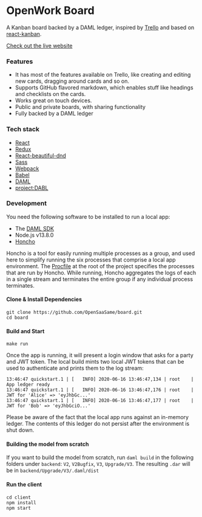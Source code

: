 # OpenWork Board

A Kanban board backed by a DAML ledger, inspired by
[Trello](https://trello.com/home) and based on
[react-kanban](https://github.com/markusenglund/react-kanban).

[Check out the live website](https://board.opensaasame.org)

### Features

- It has most of the features available on Trello, like creating and editing new
  cards, dragging around cards and so on.
- Supports GitHub flavored markdown, which enables stuff like headings and
  checklists on the cards.
- Works great on touch devices.
- Public and private boards, with sharing functionality
- Fully backed by a DAML ledger

### Tech stack

- [React](https://github.com/facebook/react)
- [Redux](https://github.com/reactjs/redux)
- [React-beautiful-dnd](https://github.com/atlassian/react-beautiful-dnd)
- [Sass](https://github.com/sass/sass)
- [Webpack](https://github.com/webpack/webpack)
- [Babel](https://github.com/babel/babel)
- [DAML](https://daml.com)
- [project:DABL](https://projectdabl.com)

### Development

You need the following software to be installed to run a local app:

- The [DAML SDK](https://docs.daml.com/getting-started/installation.html)
- Node.js v13.8.0
- [Honcho](https://pypi.org/project/honcho/)

Honcho is a tool for easily running multiple processes as a group, and
used here to simplify running the six processes that comprise a local
app environment. The
[Procfile](https://github.com/digital-asset/danban/blob/master/.gitignore)
at the root of the project specifies the processes that are run by
Honcho. While running, Honcho aggregates the logs of each in a single
stream and terminates the entire group if any individual process
terminates.

#### Clone & Install Dependencies

```shell
git clone https://github.com/OpenSaaSame/board.git
cd board
```

#### Build and Start

```shell
make run
```

Once the app is running, it will present a login window that asks for a
party and JWT token. The local build mints two local JWT tokens that
can be used to authenticate and prints them to the log stream:

```
13:46:47 quickstart.1 | [   INFO] 2020-06-16 13:46:47,134 | root    | App ledger ready
13:46:47 quickstart.1 | [   INFO] 2020-06-16 13:46:47,176 | root    | JWT for 'Alice' => 'eyJhbGc...'
13:46:47 quickstart.1 | [   INFO] 2020-06-16 13:46:47,177 | root    | JWT for 'Bob' => 'eyJhbGciO...'
```

Please be aware of the fact that the local app runs
against an in-memory ledger. The contents of this ledger do not
persist after the environment is shut down.

#### Building the model from scratch

If you want to build the model from scratch, run `daml build` in the following folders under `backend`: `V2`, `V2Bugfix`, `V3`, `Upgrade/V3`. The resulting `.dar` will be in `backend/Upgrade/V3/.daml/dist`

#### Run the client

```shell
cd client
npm install
npm start
```
